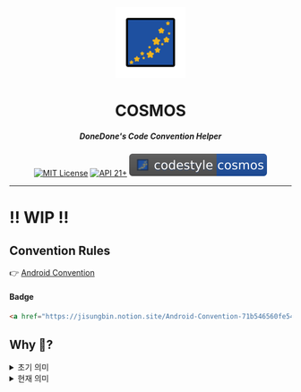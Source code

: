 <p align="center">
  <img src="https://raw.githubusercontent.com/TodayDoneDone/convention-cosmos/main/assets/logo-icon.svg" width="25%" alt="cosmos" />
</p>
<h1 align="center">COSMOS</h1>
<h5 align="center">DoneDone's Code Convention Helper</h5>
<p align="center">
  <a href="LICENSE"><img alt="MIT License" src="https://img.shields.io/badge/License-MIT-blue"/></a>
  <a href="https://developer.android.com/about/versions/lollipop"><img alt="API 21+" src="https://img.shields.io/badge/API-21%2B-brightgreen.svg"/></a>
  <a href="https://jisungbin.notion.site/Android-Convention-71b546560fe545c2a5f346ab5771c271"><img alt="codestyle" src="https://raw.githubusercontent.com/TodayDoneDone/convention-cosmos/main/assets/codestyle-badge.svg"/></a>
</p>

---

# ‼️ WIP ‼️

## Convention Rules

👉 [Android Convention](https://jisungbin.notion.site/Android-Convention-71b546560fe545c2a5f346ab5771c271)

#### Badge

```html
<a href="https://jisungbin.notion.site/Android-Convention-71b546560fe545c2a5f346ab5771c271"><img alt="codestyle" src="https://raw.githubusercontent.com/TodayDoneDone/convention-cosmos/main/assets/codestyle-badge.svg"/></a>
```

## Why 🌌?

<details>
<summary>초기 의미</summary>
이 저장소를 생성할 때 BI의 Cosmos를 듣고 있었음
</details>

<details>
<summary>현재 의미</summary>
코드 스타일을 우주처럼 예쁘게 유지하고자 함
</details>
